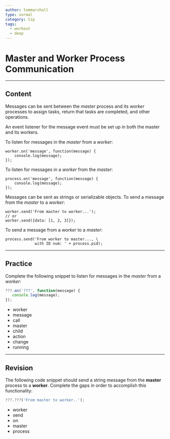 ```yaml
---
author: tommarshall
type: normal
category: tip
tags:
  - workout
  - deep
---
```


# Master and Worker Process Communication


---

## Content

Messages can be sent between the *master* process and its *worker* processes to assign tasks, return that tasks are completed, and other operations.

An event listener for the message event must be set up in both the master and its workers.

To listen for messages in the *master* from a *worker*:

```plain-text
worker.on('message', function(message) {
    console.log(message);
});
```

To listen for messages in a *worker* from the *master*:

```plain-text
process.on('message', function(message) {
    console.log(message);
});
```

Messages can be sent as strings or serializable objects.
To send a message from the *master* to a *worker*:

```plain-text
worker.send('From master to worker...');
// or
worker.send({data: [1, 2, 3]});
```

To send a message from a *worker* to a *master*:

```plain-text
process.send('From worker to master..., \
             with ID num: ' + process.pid);
```


---

## Practice

Complete the following snippet to listen for messages in the *master* from a *worker*:

```javascript
???.on('???', function(message) {
   console.log(message);
});
```

- worker
- message
- call
- master
- child
- action
- change
- running


---

## Revision

The following code snippet should send a string message from the **master** process to a **worker**. Complete the gaps in order to accomplish this functionality:

```javascript
???.???('From master to worker..');
```

- worker
- send
- on
- master
- process
